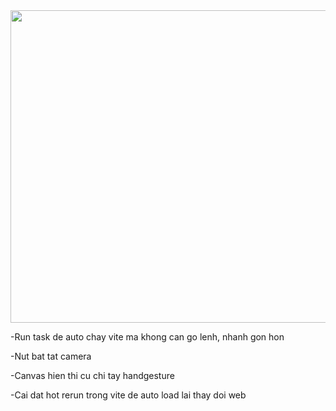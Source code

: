 <img src="https://github.com/user-attachments/assets/6a34e882-f8b7-4353-bf8b-e36cb6db0fac" width="550" height="500">

-Run task de auto chay vite ma khong can go lenh, nhanh gon hon

-Nut bat tat camera

-Canvas hien thi cu chi tay handgesture

-Cai dat hot rerun trong vite de auto load lai thay doi web